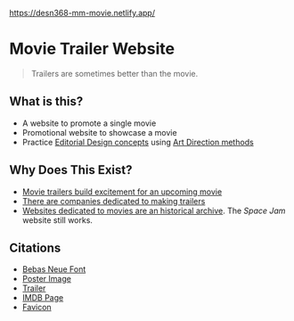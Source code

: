 https://desn368-mm-movie.netlify.app/
# Movie Trailer Website

> Trailers are sometimes better than the movie.

## What is this? 
* A website to promote a single movie
* Promotional website to showcase a movie
* Practice [Editorial Design concepts](https://taiarts.com/en/blog/what-is-editorial-design/) using [Art Direction methods](https://alistapart.com/article/art-direction-and-design/)

## Why Does This Exist?
* [Movie trailers build excitement for an upcoming movie](https://www.npr.org/2023/04/10/1166992845/best-movie-trailers)
* [There are companies dedicated to making trailers](https://www.theringer.com/movies/2018/7/23/17601024/movie-trailer-editors-marvel-pixar-how-made)
* [Websites dedicated to movies are an historical archive](https://www.spacejam.com/1996/jam.html). The _Space Jam_ website still works.

## Citations
* [Bebas Neue Font](https://fonts.googleapis.com/css2?family=Bebas+Neue&family=Rubik+Spray+Paint&family=Slackey&display=swap)
* [Poster Image](https://www.vintagemovieposters.co.uk/shop/rocky-iv-movie-poster/)
* [Trailer](https://www.youtube.com/watch?v=mIE5HYkzvV0&pp=ygUQcm9ja3kgaXYgdHJhaWxlcg%3D%3D)
* [IMDB Page](https://www.imdb.com/title/tt0089927/)
* [Favicon](https://favicon.io)
